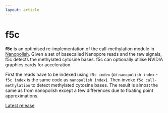 ```yaml
---
layout: article
---
```


# f5c

**f5c** is an optimised re-implementation of the call-methylation module in
[Nanopolish](https://github.com/jts/nanopolish). Given a set of basecalled
Nanopore reads and the raw signals, f5c detects the methylated cytosine bases.
f5c can optionally utilise NVIDIA graphics cards for acceleration.

First the reads have to be indexed using `f5c index` (or `nanopolish index` -
`f5c index` is the same code as `nanopolish index`). Then invoke
`f5c call-methylation` to detect methylated cytosine bases. The result is
almost the same as from nanopolish except a few differences due to floating
point approximations.

[Latest release](https://github.com/swaywm/sway/releases/latest)
